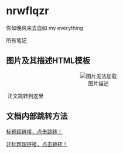 # nrwflqzr
你如晚风来去自如
my everything

所有笔记

## 图片及其描述HTML模板

<div>			<!--块级封装-->
    <center>	<!--将图片和文字居中-->
    <img src="图片路径"
         alt="图片无法加载"
         style="zoom:这里写图片的缩放百分比"/>
    <br>		<!--换行-->
    图片描述	<!--标题-->
    </center>
</div>

​    <a name="表.方法引用示例">正文跳转到这里</a>

## 文档内部跳转方法

[标题超链接，点击跳转！](#文档内部跳转方法)

[非标题超链接，点击跳转！](#表.方法引用示例)



































